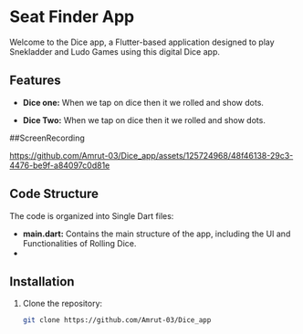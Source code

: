 # Seat Finder App

Welcome to the Dice app, a Flutter-based application designed to play Snekladder and Ludo Games using this digital Dice app.

## Features

- **Dice one:** When we tap on dice then it we rolled and show dots.

- **Dice Two:** When we tap on dice then it we rolled and show dots.

##ScreenRecording 

https://github.com/Amrut-03/Dice_app/assets/125724968/48f46138-29c3-4476-be9f-a84097c0d81e

## Code Structure

The code is organized into Single Dart files:

- **main.dart:** Contains the main structure of the app, including the UI and Functionalities of Rolling Dice.
- 
## Installation

1. Clone the repository:

   ```bash
   git clone https://github.com/Amrut-03/Dice_app

